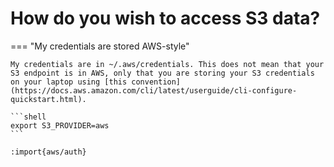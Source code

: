 # How do you wish to access S3 data?

=== "My credentials are stored AWS-style"

    My credentials are in ~/.aws/credentials. This does not mean that your S3 endpoint is in AWS, only that you are storing your S3 credentials on your laptop using [this convention](https://docs.aws.amazon.com/cli/latest/userguide/cli-configure-quickstart.html).

    ```shell
    export S3_PROVIDER=aws
    ```

    :import{aws/auth}
